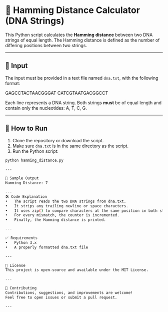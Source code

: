 # 🧬 Hamming Distance Calculator (DNA Strings)

This Python script calculates the **Hamming distance** between two DNA strings of equal length. The Hamming distance is defined as the number of differing positions between two strings.

---

## 📁 Input

The input must be provided in a text file named `dna.txt`, with the following format:

GAGCCTACTAACGGGAT 
CATCGTAATGACGGCCT

Each line represents a DNA string. Both strings **must** be of equal length and contain only the nucleotides: A, T, C, G.

---

## 🚀 How to Run

1. Clone the repository or download the script.
2. Make sure `dna.txt` is in the same directory as the script.
3. Run the Python script:

```bash
python hamming_distance.py

---

🧪 Sample Output
Hamming Distance: 7

---
🛠️ Code Explanation
•	The script reads the two DNA strings from dna.txt.
•	It strips any trailing newline or space characters.
•	It uses zip() to compare characters at the same position in both strings.
•	For every mismatch, the counter is incremented.
•	Finally, the Hamming distance is printed.

---

✅ Requirements
•	Python 3.x
•	A properly formatted dna.txt file

---

📄 License
This project is open-source and available under the MIT License.

---

🤝 Contributing
Contributions, suggestions, and improvements are welcome!
Feel free to open issues or submit a pull request.

---
